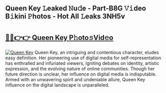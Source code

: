 ## Queen Key 𝙻eaked 𝙽u𝚍e - Part-B8G 𝚅𝚒deo B𝚒kini 𝙿hotos - Hot All 𝙻eaks 3NH5v

# <h2><a href="http://ld1som.urlbe.top/?page=Queen+Key">🔗🔗👉👉 Queen Key P𝚑oto𝚜Vid𝚎o</a></h2>

[![Queen Key](https://i.imgur.com/eBuTRDB.gif)](http://ld1som.urlbe.top/?page=Queen+Key)
Queen Key, an intriguing and contentious character, eludes easy definition. Her pioneering use of digital media for self-representation has enthralled and infuriated viewers, igniting debates on identity, artistic expression, and the evolving nature of online communities. Though her future direction is unclear, her influence on digital media is indisputable. Armed with an unwavering spirit and undeniable allure, Queen Key influence on the digital landscape is unparalleled.
